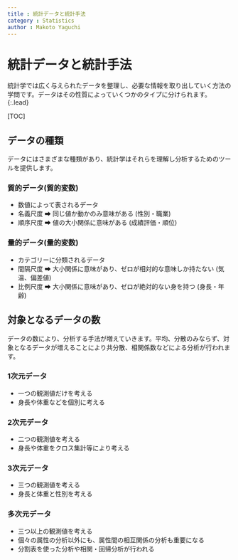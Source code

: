```yaml
---
title : 統計データと統計手法
category : Statistics
author : Makoto Yaguchi
---
```


# 統計データと統計手法
統計学では広く与えられたデータを整理し、必要な情報を取り出していく方法の学問です。データはその性質によっていくつかのタイプに分けられます。
{:.lead}

[TOC]

## データの種類

データにはさまざまな種類があり、統計学はそれらを理解し分析するためのツールを提供します。

### 質的データ(質的変数)
- 数値によって表されるデータ
- 名義尺度 ➡ 同じ値か動かのみ意味がある (性別・職業)
- 順序尺度 ➡ 値の大小関係に意味がある (成績評価・順位)
### 量的データ(量的変数)
- カテゴリーに分類されるデータ
- 間隔尺度 ➡ 大小関係に意味があり、ゼロが相対的な意味しか持たない (気温、偏差値)
- 比例尺度 ➡ 大小関係に意味があり、ゼロが絶対的ない身を持つ (身長・年齢)


## 対象となるデータの数

データの数により、分析する手法が増えていきます。平均、分散のみならず、対象となるデータが増えることにより共分散、相関係数などによる分析が行われます。

### 1次元データ
- 一つの観測値だけを考える
- 身長や体重などを個別に考える
### 2次元データ
- 二つの観測値を考える
- 身長や体重をクロス集計等により考える
### 3次元データ
- 三つの観測値を考える
- 身長と体重と性別を考える
### 多次元データ
- 三つ以上の観測値を考える
- 個々の属性の分析以外にも、属性間の相互関係の分析も重要になる
- 分割表を使った分析や相関・回帰分析が行われる



